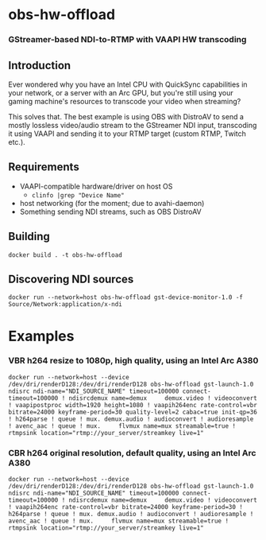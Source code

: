 # obs-hw-offload
### GStreamer-based NDI-to-RTMP with VAAPI HW transcoding

## Introduction
Ever wondered why you have an Intel CPU with QuickSync capabilities in your network, or a server with an Arc GPU, but you're still using your gaming
machine's resources to transcode your video when streaming?

This solves that. The best example is using OBS with DistroAV to send a mostly lossless video/audio stream to the GStreamer
NDI input, transcoding it using VAAPI and sending it to your RTMP target (custom RTMP, Twitch etc.).

## Requirements
* VAAPI-compatible hardware/driver on host OS
  * `clinfo |grep "Device Name"`
* host networking (for the moment; due to avahi-daemon)
* Something sending NDI streams, such as OBS DistroAV


## Building
`docker build . -t obs-hw-offload`


## Discovering NDI sources
`docker run --network=host obs-hw-offload gst-device-monitor-1.0 -f Source/Network:application/x-ndi`


# Examples
### VBR h264 resize to 1080p, high quality, using an Intel Arc A380
```docker run --network=host --device /dev/dri/renderD128:/dev/dri/renderD128 obs-hw-offload gst-launch-1.0 ndisrc ndi-name="NDI_SOURCE_NAME" timeout=100000 connect-timeout=100000 ! ndisrcdemux name=demux     demux.video ! videoconvert ! vaapipostproc width=1920 height=1080 ! vaapih264enc rate-control=vbr bitrate=24000 keyframe-period=30 quality-level=2 cabac=true init-qp=36 ! h264parse ! queue ! mux. demux.audio ! audioconvert ! audioresample ! avenc_aac ! queue ! mux.     flvmux name=mux streamable=true ! rtmpsink location="rtmp://your_server/streamkey live=1"```

### CBR h264 original resolution, default quality, using an Intel Arc A380
```docker run --network=host --device /dev/dri/renderD128:/dev/dri/renderD128 obs-hw-offload gst-launch-1.0 ndisrc ndi-name="NDI_SOURCE_NAME" timeout=100000 connect-timeout=100000 ! ndisrcdemux name=demux     demux.video ! videoconvert ! vaapih264enc rate-control=vbr bitrate=24000 keyframe-period=30 ! h264parse ! queue ! mux. demux.audio ! audioconvert ! audioresample ! avenc_aac ! queue ! mux.     flvmux name=mux streamable=true ! rtmpsink location="rtmp://your_server/streamkey live=1"```